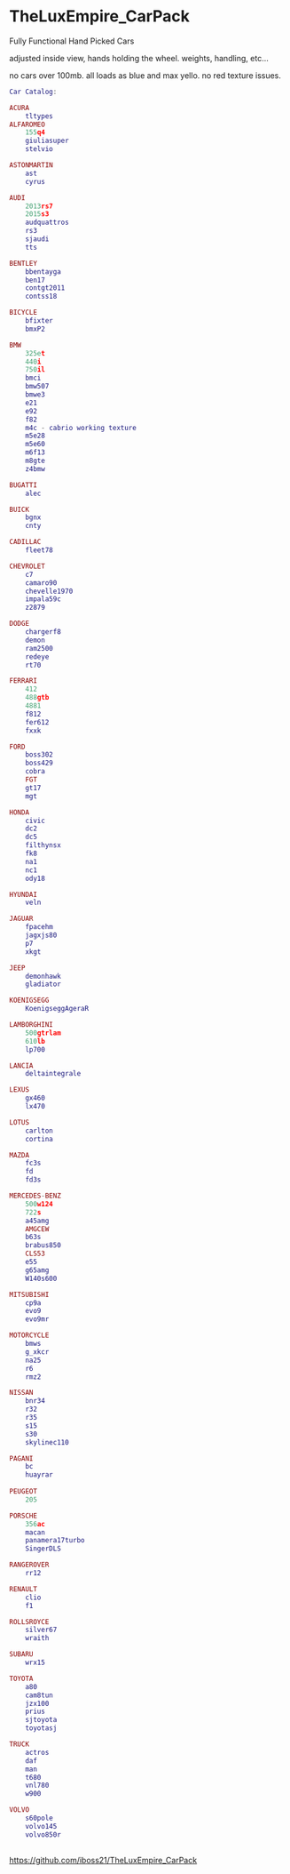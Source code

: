 # TheLuxEmpire_CarPack
Fully Functional Hand Picked Cars

adjusted inside view, hands holding the wheel. 
weights, handling, etc...

no cars over 100mb. all loads as blue and max yello. no red texture issues. 

```lua
Car Catalog:

ACURA
	tltypes
ALFAROMEO
	155q4
	giuliasuper
	stelvio

ASTONMARTIN
	ast
	cyrus

AUDI
	2013rs7
	2015s3
	audquattros
	rs3
	sjaudi
	tts

BENTLEY
	bbentayga
	ben17
	contgt2011
	contss18

BICYCLE
	bfixter
	bmxP2

BMW
	325et
	440i
	750il
	bmci
	bmw507
	bmwe3
	e21
	e92
	f82
	m4c - cabrio working texture
	m5e28
	m5e60
	m6f13
	m8gte
	z4bmw

BUGATTI
	alec

BUICK
	bgnx
	cnty

CADILLAC
	fleet78

CHEVROLET
	c7
	camaro90
	chevelle1970
	impala59c
	z2879

DODGE
	chargerf8
	demon
	ram2500
	redeye
	rt70

FERRARI
	412
	488gtb
	4881
	f812
	fer612
	fxxk

FORD
	boss302
	boss429
	cobra
	FGT
	gt17
	mgt

HONDA
	civic
	dc2
	dc5
	filthynsx
	fk8
	na1
	nc1
	ody18

HYUNDAI
	veln

JAGUAR
	fpacehm
	jagxjs80
	p7
	xkgt

JEEP
	demonhawk
	gladiator

KOENIGSEGG
	KoenigseggAgeraR

LAMBORGHINI
	500gtrlam
	610lb
	lp700

LANCIA
	deltaintegrale

LEXUS
	gx460
	lx470

LOTUS
	carlton
	cortina

MAZDA
	fc3s
	fd
	fd3s

MERCEDES-BENZ
	500w124
	722s
	a45amg
	AMGCEW
	b63s
	brabus850
	CLS53
	e55
	g65amg
	W140s600

MITSUBISHI
	cp9a
	evo9
	evo9mr

MOTORCYCLE
	bmws
	g_xkcr
	na25
	r6
	rmz2

NISSAN
	bnr34
	r32
	r35
	s15
	s30
	skylinec110

PAGANI
	bc
	huayrar
	
PEUGEOT
	205

PORSCHE
	356ac
	macan
	panamera17turbo
	SingerDLS

RANGEROVER
	rr12

RENAULT
	clio
	f1

ROLLSROYCE
	silver67
	wraith

SUBARU
	wrx15

TOYOTA
	a80
	cam8tun
	jzx100
	prius
	sjtoyota
	toyotasj

TRUCK
	actros
	daf
	man
	t680
	vnl780
	w900

VOLVO
	s60pole
	volvo145
	volvo850r
	
```
https://github.com/iboss21/TheLuxEmpire_CarPack
